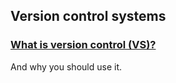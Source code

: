 ## Version control systems

### [What is version control (VS)?](https://www.git-scm.com/book/en/v2/Getting-Started-About-Version-Control)

And why you should use it.
